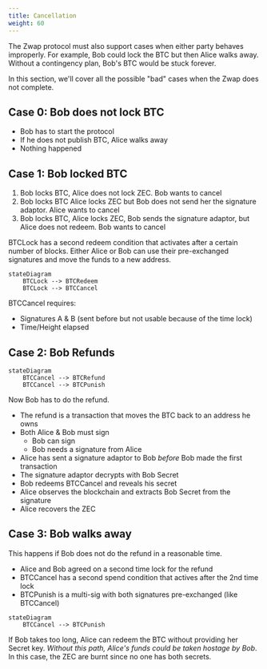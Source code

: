 ```yaml
---
title: Cancellation
weight: 60
---
```


The Zwap protocol must also support cases when either party behaves improperly.
For example, Bob could lock the BTC but then Alice walks away. Without a contingency
plan, Bob's BTC would be stuck forever.

In this section, we'll cover all the possible "bad" cases when the Zwap does not
complete.

## Case 0: Bob does not lock BTC

- Bob has to start the protocol
- If he does not publish BTC, Alice walks away
- Nothing happened

## Case 1: Bob locked BTC
1. Bob locks BTC, Alice does not lock ZEC. Bob wants to cancel
2. Bob locks BTC Alice locks ZEC but Bob does not send her the signature adaptor. Alice wants to cancel
3. Bob locks BTC, Alice locks ZEC, Bob sends the signature adaptor, but Alice does not redeem. Bob wants to cancel

BTCLock has a second redeem condition that activates after a certain number of blocks.
Either Alice or Bob can use their pre-exchanged signatures and move the funds
to a new address.

```mermaid
stateDiagram
    BTCLock --> BTCRedeem
    BTCLock --> BTCCancel
```

BTCCancel requires:
- Signatures A & B (sent before but not usable because of the time lock)
- Time/Height elapsed

## Case 2: Bob Refunds

```mermaid
stateDiagram
    BTCCancel --> BTCRefund
    BTCCancel --> BTCPunish
```

Now Bob has to do the refund. 
- The refund is a transaction that moves the BTC back to an address he owns
- Both Alice & Bob must sign
    - Bob can sign
    - Bob needs a signature from Alice
- Alice has sent a signature adaptor to Bob *before* Bob made the first transaction
- The signature adaptor decrypts with Bob Secret
- Bob redeems BTCCancel and reveals his secret
- Alice observes the blockchain and extracts Bob Secret from the signature
- Alice recovers the ZEC

## Case 3: Bob walks away

This happens if Bob does not do the refund in a reasonable time. 

- Alice and Bob agreed on a second time lock for the refund
- BTCCancel has a second spend condition that actives after the 2nd time lock
- BTCPunish is a multi-sig with both signatures pre-exchanged (like BTCCancel)

```mermaid
stateDiagram
    BTCCancel --> BTCPunish
```

If Bob takes too long, Alice can redeem the BTC without providing her Secret key. *Without this path, Alice's funds could be taken hostage by Bob*.
In this case, the ZEC are burnt since no one has both secrets.
